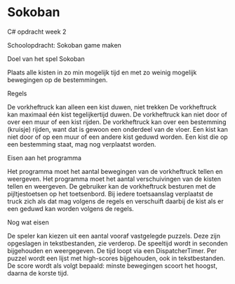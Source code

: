 Sokoban
=======

C# opdracht week 2

Schoolopdracht: Sokoban game maken


Doel van het spel Sokoban

Plaats alle kisten in zo min mogelijk tijd en met zo weinig mogelijk bewegingen op de bestemmingen.


Regels

De vorkheftruck kan alleen een kist duwen, niet trekken
De vorkheftruck kan maximaal één kist tegelijkertijd duwen.
De vorkheftruck kan niet door of over een muur of een kist rijden.
De vorkheftruck kan over een bestemming (kruisje) rijden, want dat is gewoon een onderdeel van de vloer.
Een kist kan niet door of op een muur of een andere kist geduwd worden.
Een kist die op een bestemming staat, mag nog verplaatst worden.


Eisen aan het programma

Het programma moet het aantal bewegingen van de vorkheftruck tellen en weergeven.
Het programma moet het aantal verschuivingen van de kisten tellen en weergeven.
De gebruiker kan de vorkheftruck besturen met de pijltjestoetsen op het toetsenbord. 
Bij iedere toetsaanslag verplaatst de truck zich als dat mag volgens de regels 
en verschuift daarbij de kist als er een geduwd kan worden volgens de regels.


Nog wat eisen

De speler kan kiezen uit een aantal vooraf vastgelegde puzzels. Deze zijn opgeslagen in tekstbestanden, zie verderop.
De speeltijd wordt in seconden bijgehouden en weergegeven. De tijd loopt via een DispatcherTimer.
Per puzzel wordt een lijst met high-scores bijgehouden, ook in tekstbestanden.
De score wordt als volgt bepaald: minste bewegingen scoort het hoogst, daarna de korste tijd.
